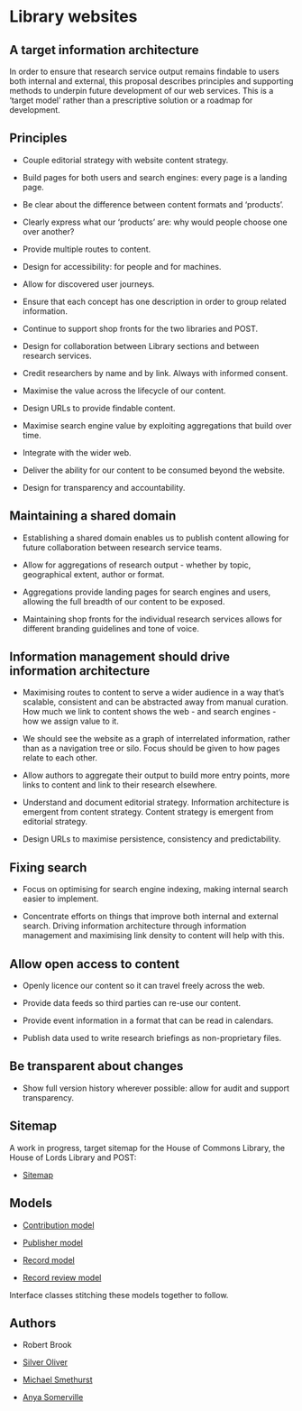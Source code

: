 # Library websites

## A target information architecture

In order to ensure that research service output remains findable to users both internal and external, this proposal describes principles and supporting methods to underpin future development of our web services. This is a ‘target model’ rather than a prescriptive solution or a roadmap for development.

## Principles

* Couple editorial strategy with website content strategy.

* Build pages for both users and search engines: every page is a landing page. 

* Be clear about the difference between content formats and ‘products’.

* Clearly express what our ‘products’ are: why would people choose one over another?

* Provide multiple routes to content.

* Design for accessibility: for people and for machines.

* Allow for discovered user journeys.

* Ensure that each concept has one description in order to group related information.

* Continue to support shop fronts for the two libraries and POST.

* Design for collaboration between Library sections and between research services.

* Credit researchers by name and by link. Always with informed consent.

* Maximise the value across the lifecycle of our content.

* Design URLs to provide findable content.

* Maximise search engine value by exploiting aggregations that build over time.

* Integrate with the wider web.

* Deliver the ability for our content to be consumed beyond the website.

* Design for transparency and accountability.

## Maintaining a shared domain

* Establishing a shared domain enables us to publish content allowing for future collaboration between research service teams.

* Allow for aggregations of research output - whether by topic, geographical extent, author or format.

* Aggregations provide landing pages for search engines and users, allowing the full breadth of our content to be exposed.

* Maintaining shop fronts for the individual research services allows for different branding guidelines and tone of voice. 

## Information management should drive information architecture

* Maximising routes to content to serve a wider audience in a way that’s scalable, consistent and can be abstracted away from manual curation. How much we link to content shows the web - and search engines - how we assign value to it.

* We should see the website as a graph of interrelated information, rather than as a navigation tree or silo. Focus should be given to how pages relate to each other.

* Allow authors to aggregate their output to build more entry points, more links to content and link to their research elsewhere.

* Understand and document editorial strategy. Information architecture is emergent from content strategy. Content strategy is emergent from editorial strategy.

* Design URLs to maximise persistence, consistency and predictability. 

## Fixing search

* Focus on optimising for search engine indexing, making internal search easier to implement.

* Concentrate efforts on things that improve both internal and external search. Driving information architecture through information management and maximising link density to content will help with this.

## Allow open access to content

* Openly licence our content so it can travel freely across the web.

* Provide data feeds so third parties can re-use our content.

* Provide event information in a format that can be read in calendars.

* Publish data used to write research briefings as non-proprietary files.

## Be transparent about changes

* Show full version history wherever possible: allow for audit and support transparency. 

## Sitemap

A work in progress, target sitemap for the House of Commons Library, the House of Lords Library and POST:

* [Sitemap](sitemap.pdf)

## Models

* [Contribution model](https://ukparliament.github.io/ontologies/contribution/contribution-ontology.html)

* [Publisher model](https://ukparliament.github.io/ontologies/publisher/publisher-ontology.html)

* [Record model](https://ukparliament.github.io/ontologies/record/record-ontology.html)

* [Record review model](https://ukparliament.github.io/ontologies/record-review/record-review-ontology.html)

Interface classes stitching these models together to follow.

## Authors

* Robert Brook

* [Silver Oliver](https://twitter.com/silveroliver)

* [Michael Smethurst](https://twitter.com/fantasticlife)

* [Anya Somerville](https://twitter.com/bitten_)